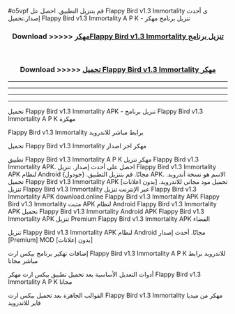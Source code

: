 #o5vpf قم بتنزيل التطبيق. احصل عل Flappy Bird v1.3 Immortality  ى أحدث إصدار.تحميل Flappy Bird v1.3 Immortality  A P K - تنزيل برنامج مهكر



<div align="center">
<h3>Download >>>>> <a href="https://ar-sites.web.app/?ar= Flappy Bird v1.3 Immortality ">مهكرFlappy Bird v1.3 Immortality  تنزيل برنامج</a></h3><br>

<h3>Download >>>>> <a href="https://ar-sites.web.app/?ar= Flappy Bird v1.3 Immortality ">تحميل Flappy Bird v1.3 Immortality  مهكر</a></h3>
</div>


----------------------------------------------------------

----------------------------------------------------------

----------------------------------------------------------

----------------------------------------------------------


تحميل Flappy Bird v1.3 Immortality  APK - تنزيل برنامج Flappy Bird v1.3 Immortality  A P K مهكرة

Flappy Bird v1.3 Immortality  برابط مباشر للاندرويد

تحميل Flappy Bird v1.3 Immortality  مهكر اخر اصدار

تطبيق Flappy Bird v1.3 Immortality  A P K مهكر
تنزيل Flappy Bird v1.3 Immortality  APK. احصل على أحدث إصدار.
تنزيل Flappy Bird v1.3 Immortality  APK لنظام Android مجانًا.
قم بتنزيل التطبيق. {جودول} APK. الاسم هو نسخة أندرويد.
تحميل Flappy Bird v1.3 Immortality  APK [بدون اعلانات]
تحميل مود مجاني للاندرويد.
تنزيل Flappy Bird v1.3 Immortality  عبر الإنترنت
تنزيل Flappy Bird v1.3 Immortality  APK
download.online Flappy Bird v1.3 Immortality  APK
Flappy Bird v1.3 Immortality  مثبت APK لنظام Android
Flappy Bird v1.3 Immortality  APK
تحميل Flappy Bird v1.3 Immortality  Android APK
Flappy Bird v1.3 Immortality  APK تنزيل Premium
Flappy Bird v1.3 Immortality  APK الفضاء

تنزيل Flappy Bird v1.3 Immortality  APK لنظام Android مجانًا. أحدث إصدار [Premium] MOD [بدون إعلانات]

إضافات تهكير برنامج بيكس ارت Flappy Bird v1.3 Immortality  A P K للاندرويد برابط مباشر مجانا

أدوات التعديل الأساسية بعد تحميل تطبيق بيكس ارت مهكر Flappy Bird v1.3 Immortality  A P K مجانا

القوالب الجاهزة بعد تحميل بيكس ارت Flappy Bird v1.3 Immortality  مهكر من ميديا فاير للاندرويد



